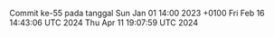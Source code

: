 Commit ke-55 pada tanggal Sun Jan 01 14:00 2023 +0100
Fri Feb 16 14:43:06 UTC 2024
Thu Apr 11 19:07:59 UTC 2024
